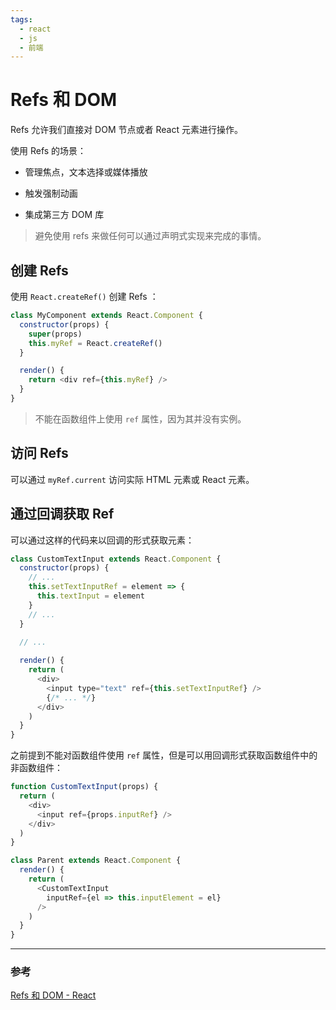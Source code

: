 ```yaml
---
tags:
  - react
  - js
  - 前端
---
```


# Refs 和 DOM

Refs 允许我们直接对 DOM 节点或者 React 元素进行操作。

使用 Refs 的场景：

* 管理焦点，文本选择或媒体播放

* 触发强制动画

* 集成第三方 DOM 库

> 避免使用 refs 来做任何可以通过声明式实现来完成的事情。

## 创建 Refs

使用 `React.createRef()` 创建 Refs ：

``` js {4,8}
class MyComponent extends React.Component {
  constructor(props) {
    super(props)
    this.myRef = React.createRef()
  }

  render() {
    return <div ref={this.myRef} />
  }
}
```

> 不能在函数组件上使用 `ref` 属性，因为其并没有实例。

## 访问 Refs

可以通过 `myRef.current` 访问实际 HTML 元素或 React 元素。

## 通过回调获取 Ref

可以通过这样的代码来以回调的形式获取元素：

``` js {4-6,15}
class CustomTextInput extends React.Component {
  constructor(props) {
    // ...
    this.setTextInputRef = element => {
      this.textInput = element
    }
    // ...
  }
  
  // ...

  render() {
    return (
      <div>
        <input type="text" ref={this.setTextInputRef} />
        {/* ... */}
      </div>
    )
  }
}
```

之前提到不能对函数组件使用 `ref` 属性，但是可以用回调形式获取函数组件中的非函数组件：

``` js {4,12}
function CustomTextInput(props) {
  return (
    <div>
      <input ref={props.inputRef} />
    </div>
  )
}

class Parent extends React.Component {
  render() {
    return (
      <CustomTextInput
        inputRef={el => this.inputElement = el}
      />
    )
  }
}
```

---

### 参考

[Refs 和 DOM - React](https://zh-hans.reactjs.org/docs/refs-and-the-dom.html)